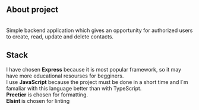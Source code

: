 ## About project
<br/> Simple backend application which gives an opportunity for authorized users to create, read, update and delete contacts.<br/>
## Stack
I have chosen <strong>Express</strong> because it is most popular framework, so it may have more educational resourses for begginers.<br/> 
I use <strong>JavaScript</strong> because the project must be done in а short time and I`m famaliar with this language better than with TypeScript.
<br/> <strong> Preetier</strong> is chosen for formatting.<br/><strong> Elsint </strong> is chosen for linting
